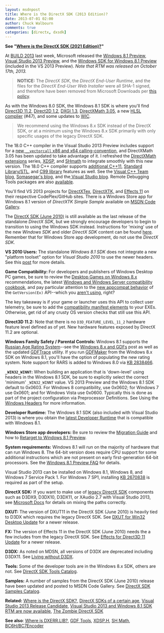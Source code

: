 ```yaml
---
layout: msdnpost
title: Where is the DirectX SDK (2013 Edition)?
date: 2013-07-01 02:00
author: Chuck Walbourn
comments: true
categories: [directx, dxsdk]
---
```

<strong>See "<a href="https://walbourn.github.io/where-is-the-directx-sdk-2021-edition/">Where is the DirectX SDK (2021 Edition)?</a>"</strong>

At <a href="http://www.buildwindows.com/">BUILD 2013</a> last week, Microsoft released the <a href="http://go.microsoft.com/fwlink/p/?LinkID=302144">Windows 8.1 Preview</a>, <a href="http://go.microsoft.com/fwlink/?LinkId=306566">Visual Studio 2013 Preview</a>, and the <a href="https://developer.microsoft.com/en-us/windows/downloads/sdk-archive">Windows SDK for Windows 8.1 Preview</a> (included in the VS 2013 Preview). <em>Note that RTM was released on </em><em>October 17th, 2013.</em>
<!--more-->

> **NOTICE:** The *DirectX SDK*, the *DirectX End-User Runtime*, and the files for the *DirectX End-User Web Installer* were all SHA-1 signed, and therefore have been removed from Microsoft Downloads per [this policy](https://techcommunity.microsoft.com/t5/windows-it-pro-blog/sha-1-windows-content-to-be-retired-august-3-2020/ba-p/1544373).

As with the Windows 8.0 SDK, the Windows 8.1 SDK is where you'll find <a href="https://docs.microsoft.com/en-us/windows/desktop/direct3d11/direct3d-11-2-features">Direct3D 11.2</a>, <a href="https://docs.microsoft.com/en-us/windows/desktop/Direct2D/what-s-new-in-direct2d-for-windows-8-consumer-preview">Direct2D 1.2</a>, <a href="https://docs.microsoft.com/en-us/windows/desktop/direct3ddxgi/dxgi-1-3-improvements">DXGI 1.3</a>, <a href="https://docs.microsoft.com/en-us/windows/desktop/dxmath/pg-xnamath-whatsnew">DirectXMath 3.05</a>, a new <a href="https://walbourn.github.io/hlsl-fxc-and-d3dcompile/">HLSL complier</a> (#47), and some updates to <a href="https://docs.microsoft.com/en-us/windows/desktop/wic/what-s-new-in-wic-for-windows-8-1">WIC</a>.

> We recommend using the Windows 8.x SDK instead of the DirectX SDK, or at a minimum using the Windows 8.x SDK primarily with only specific usages of the legacy DirectX SDK.

The 18.0 C++ compiler in the Visual Studio 2013 Preview includes support for a <a href="https://devblogs.microsoft.com/cppblog/introducing-vector-calling-convention/">new ``__vectorcall`` x86 and x64 calling-convention</a>, and DirectXMath 3.05 has been updated to take advantage of it. I refreshed the <a href="https://walbourn.github.io/directxmath-sse-sse2-and-arm-neon/">DirectXMath extensions</a> series, <a href="https://walbourn.github.io/xdsp-h-digital-signal-processing-helper-functions/">XDSP</a>, and <a href="http://go.microsoft.com/fwlink/p/?LinkId=262885">SHmath</a> to integrate smoothly with this new version. The 18.0 C++ compiler supports <a href="https://devblogs.microsoft.com/cppblog/announcing-november-ctp-of-the-c-compiler-now-with-more-c11/">additional C++11</a>, <a href="https://devblogs.microsoft.com/cppblog/c1114-stl-features-fixes-and-breaking-changes-in-vs-2013/">Standard Library/STL</a>, and <a href="https://devblogs.microsoft.com/cppblog/c99-library-support-in-visual-studio-2013/">C99 library</a> features as well. See the <a href="https://devblogs.microsoft.com/cppblog/whats-new-for-visual-c-developers-in-vs2013-preview/">Visual C++ Team blog</a>, <a href="">Somasegar's blog</a>, and the<a href="https://devblogs.microsoft.com/somasegar/build-2013-and-visual-studio-2013-preview/"> Visual Studio blog</a>. Remote Debugging Tools packages are also <a href="http://www.microsoft.com/en-us/download/details/?id=39312">available</a>.

You'll find VS 2013 projects for <a href="https://github.com/Microsoft/DirectXTex">DirectXTex</a>, <a href="https://github.com/Microsoft/DirectXTK"> DirectXTK,</a> and <a href="https://github.com/Microsoft/FX11">Effects 11</a> on their respective CodePlex/GitHub sites. There is a Windows Store app for Windows 8.1 version of <em>DirectXTK Simple Sample</em> available on <a href="http://code.msdn.microsoft.com/DirectXTK-Simple-Sample-a0b6de36">MSDN Code Gallery</a>.

The <a href="https://walbourn.github.io/announcement-directx-sdk-june-2010-is-live/">DirectX SDK (June 2010)</a> is still available as the last release of the standalone <em>DirectX SDK</em>, but we strongly encourage developers to begin to transition to using the Windows SDK instead. Instructions for 'mixing' use of the new <em>Windows SDK</em> and older <em>DirectX SDK</em> content can be found <a href="https://docs.microsoft.com/en-us/windows/desktop/directx-sdk--august-2009-">here</a>. Remember that for Windows Store app development, do not use the <em>DirectX SDK.</em>

<strong>VS 2010 Users:</strong> The standalone <em>Windows 8.1 SDK</em> does not integrate a new "platform toolset" option for<em> Visual Studio 2010</em> to use the newer headers. See this <a href="https://walbourn.github.io/visual-studio-2013-and-windows-8-1-sdk-rtm-are-now-available/">post</a> for more details.

<strong>Game Compatibility: </strong>For developers and publishers of Windows Desktop PC games, be sure to review the <a href="https://walbourn.github.io/desktop-games-on-windows-8-x">Desktop Games on Windows 8.x</a> recommendations, the latest <a href="https://docs.microsoft.com/en-us/windows/desktop/w8cookbook/windows-8-and-windows-server-8-compatibility-cookbook-portal">Windows and Windows Server compatibility cookbook</a>, and pay particular attention to the <a href="https://docs.microsoft.com/en-us/windows/desktop/w8cookbook/operating-system-version-changes-in-windows-8-1">new appcompat behavior</a> of the <code>GetVersion(Ex)</code> API--which you <a href="https://walbourn.github.io/whats-in-a-version-number/">aren't using</a>, right?

The key takeaway is if your game or launcher uses this API to collect user telemetry, be sure to add the <a href="https://walbourn.github.io/manifest-madness/">compatibility manifest elements</a> to your EXEs. Otherwise, get rid of any crusty OS version checks that still use this API.

<strong>Direct3D 11.2:</strong> Note that there is no ``D3D_FEATURE_LEVEL_11_2`` hardware feature level defined as of yet. New hardware features exposed by DirectX 11.2 are optional.

<strong>Windows Family Safety / Parental Controls: </strong>Windows 8.1 supports the <a href="http://go.microsoft.com/fwlink/?LinkId=282715">Russian Age Rating System</a>--see the <a href="https://walbourn.github.io/windows-8-release-preview-and-gdfs/">Windows 8.x and GDFs</a> post as well as the updated <a href="https://github.com/walbourn/directx-sdk-samples/tree/master/GDFTrace">GDFTrace</a> utility. If you run <a href="http://go.microsoft.com/fwlink/?LinkId=252091">GDFMaker</a> from the Windows 8.x SDK on Windows 8.1, you'll have the option of populating the new rating system. Note support for RARS is added to Windows 8.0 via <a href="http://support.microsoft.com/kb/2838466">KB 2838466</a>.

<strong>``_WIN32_WINNT``:</strong> When building an application that is 'down-level' using headers in the Windows 8.1 SDK, be sure to explicitly select the correct 'minimum' ``_WIN32_WINNT`` value. VS 2013 Preview and the Windows 8.1 SDK default to 0x0603. For Windows 8 compatibility, use 0x0602; for Windows 7 use 0x0601; and for Windows Vista use 0x0600. Typically this is done as part of the project configuration via Preprocessor Definitions. See Using the <a href="https://docs.microsoft.com/en-us/windows/desktop/WinProg/using-the-windows-headers">Windows Headers</a> for more information.

<strong>Developer Runtime:</strong> The Windows 8.1 SDK (also included with Visual Studio 2013) is where you obtain the <a href="https://walbourn.github.io/direct3d-sdk-debug-layer-tricks/">latest Developer Runtime</a> that is compatible with Windows 8.1.

<strong>Windows Store app developers:</strong> Be sure to review the <a href="http://go.microsoft.com/fwlink/?LinkID=304117">Migration Guide</a> and how to <a href="http://go.microsoft.com/fwlink/?LinkID=309366">Retarget to Windows 8.1 Preview</a>.

<strong>System requirements:</strong> Windows 8.1 will run on the majority of hardware that can run Windows 8. The 64-bit version does require CPU support for some additional instructions which are not present on early first-generation 64-bit processors. See the <a href="http://windows.microsoft.com/en-us/windows-8/preview-faq">Windows 8.1 Preview FAQ</a> for details.

Visual Studio 2013 can be installed on Windows 8.1, Windows 8, and Windows 7 Service Pack 1. For Windows 7 SP1, installing <a href="https://walbourn.github.io/directx-11-1-and-windows-7-update/">KB 2670838</a> is required as part of the setup.

<strong>DirectX SDK:</strong> If you want to make use of <a href="https://walbourn.github.io/announcement-directx-sdk-june-2010-is-live/">legacy DirectX SDK</a> components such as D3DX9, D3DX10, D3DX11, or XAudio 2.7 with Visual Studio 2013, see <a href="https://docs.microsoft.com/en-us/windows/desktop/directx-sdk--august-2009-">Microsoft Docs</a> for details on mixing the paths correctly.

<strong>DXUT:</strong> The version of DXUT11 in the DirectX SDK (June 2010) is heavily tied to D3DX which requires the legacy DirectX SDK. See <a href="https://walbourn.github.io/dxut-for-win32-desktop-update/">DXUT for Win32 Desktop Update</a> for a newer release.

<strong>FX:  </strong>The version of Effects 11 in the DirectX SDK (June 2010) needs the a few includes from the legacy DirectX SDK. See <a href="https://walbourn.github.io/effects-for-direct3d-11-update/">Effects for Direct3D 11 Update</a> for a newer release.

<strong>D3DX:</strong> As noted on MDSN, all versions of D3DX are deprecated including D3DX11. See <a href="https://walbourn.github.io/living-without-d3dx/">Living without D3DX</a>.

<strong>Tools:</strong> Some of the developer tools are in the Windows 8.x SDK, others are not. See <a href="https://walbourn.github.io/directx-sdk-tools-catalog/">DirectX SDK Tools Catalog</a>.

<strong>Samples:</strong> A number of samples from the DirectX SDK (June 2010) release have been updated and posted to MSDN Code Gallery. See <a href="https://walbourn.github.io/directx-sdk-samples-catalog/">DirectX SDK Samples Catalog</a>.

<strong>Related:</strong> <a href="https://walbourn.github.io/where-is-the-directx-sdk/">Where is the DirectX SDK?,</a> <a href="https://walbourn.github.io/directx-sdks-of-a-certain-age/">DirectX SDKs of a certain age</a>, <a href="https://walbourn.github.io/visual-studio-2013-release-candidate/">Visual Studio 2013 Release Candidate</a>, <a href="https://walbourn.github.io/visual-studio-2013-and-windows-8-1-sdk-rtm-are-now-available/">Visual Studio 2013 and Windows 8.1 SDK RTM are now available</a>, <a href="https://walbourn.github.io/the-zombie-directx-sdk/">The Zombie DirectX SDK</a>

<strong>See also</strong>: <a href="https://walbourn.github.io/wheres-dxerr-lib/">Where is DXERR.LIB?</a>, <a href="https://walbourn.github.io/windows-8-release-preview-and-gdfs/">GDF Tools</a>, <a href="https://walbourn.github.io/xdsp-h-digital-signal-processing-helper-functions/">XDSP.H</a>, <a href="https://walbourn.github.io/spherical-harmonics-math/">SH Math</a>, <a href="https://github.com/walbourn/directx-sdk-samples/tree/master/BC6HBC7EncoderCS">BC6H/BC7Encoder</a>
